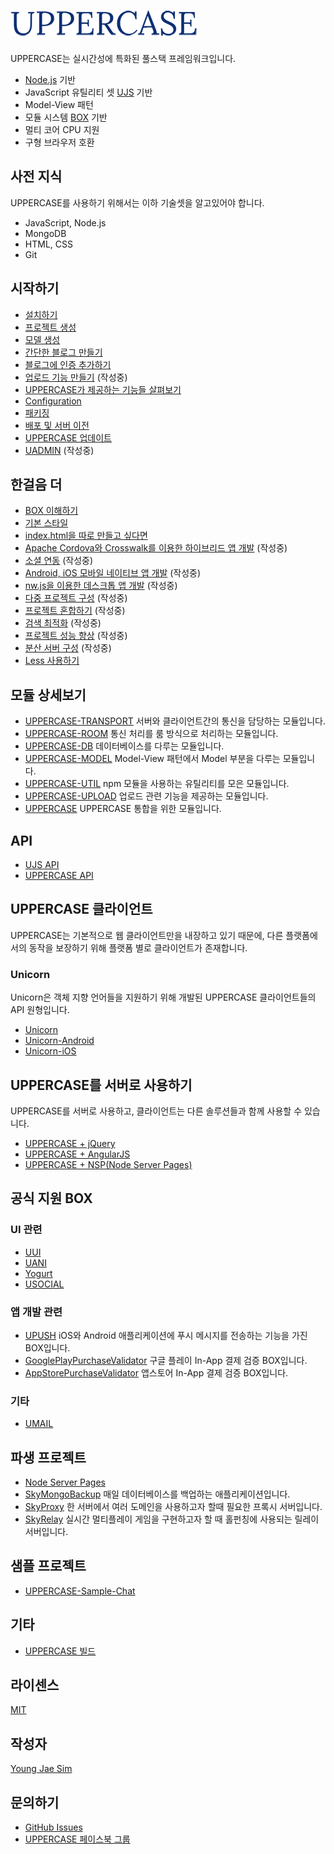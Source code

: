 # ![ScreenShot](https://raw.githubusercontent.com/Hanul/UPPERCASE/master/LOGO.png)
UPPERCASE는 실시간성에 특화된 풀스택 프레임워크입니다.
* [Node.js](http://nodejs.org) 기반
* JavaScript 유틸리티 셋 [UJS](DOC/UJS.md) 기반
* Model-View 패턴
* 모듈 시스템 [BOX](https://github.com/Hanul/UJS/blob/master/DOC/UJS-COMMON.md#box) 기반
* 멀티 코어 CPU 지원
* 구형 브라우저 호환

## 사전 지식
UPPERCASE를 사용하기 위해서는 이하 기술셋을 알고있어야 합니다.
* JavaScript, Node.js
* MongoDB
* HTML, CSS
* Git

## 시작하기
* [설치하기](DOC/INSTALL.md)
* [프로젝트 생성](DOC/CREATE_PROJECT.md)
* [모델 생성](DOC/CREATE_MODEL.md)
* [간단한 블로그 만들기](DOC/MAKE_BLOG.md)
* [블로그에 인증 추가하기](DOC/ADD_AUTH_TO_BLOG.md)
* [업로드 기능 만들기](DOC/UPLOAD.md) (작성중)
* [UPPERCASE가 제공하는 기능들 살펴보기](DOC/OVERVIEW.md)
* [Configuration](DOC/CONFIG.md)
* [패키징](DOC/PACK.md)
* [배포 및 서버 이전](DOC/DEPLOY.md)
* [UPPERCASE 업데이트](DOC/UPDATE.md)
* [UADMIN](DOC/UADMIN.md) (작성중)

## 한걸음 더
* [BOX 이해하기](DOC/BOX.md)
* [기본 스타일](DOC/BASE_STYLE.md)
* [index.html을 따로 만들고 싶다면](DOC/index.html.md)
* [Apache Cordova와 Crosswalk를 이용한 하이브리드 앱 개발](DOC/HYBRID_APP.md) (작성중)
* [소셜 연동](DOC/SOCIAL.md) (작성중)
* [Android, iOS 모바일 네이티브 앱 개발](DOC/MOBILE_NATIVE.md) (작성중)
* [nw.js을 이용한 데스크톱 앱 개발](DOC/nw.js.md) (작성중)
* [다중 프로젝트 구성](DOC/MULTI_PROJECT.md) (작성중)
* [프로젝트 혼합하기](DOC/MIX_PROJECT.md) (작성중)
* [검색 최적화](DOC/SEO.md) (작성중)
* [프로젝트 성능 향상](DOC/SPEED_UP.md) (작성중)
* [분산 서버 구성](DOC/CLUSTERING.md) (작성중)
* [Less 사용하기](DOC/Less.md)

## 모듈 상세보기
* [UPPERCASE-TRANSPORT](DOC/UPPERCASE-TRANSPORT.md) 서버와 클라이언트간의 통신을 담당하는 모듈입니다.
* [UPPERCASE-ROOM](DOC/UPPERCASE-ROOM.md) 통신 처리를 룸 방식으로 처리하는 모듈입니다.
* [UPPERCASE-DB](DOC/UPPERCASE-DB.md) 데이터베이스를 다루는 모듈입니다.
* [UPPERCASE-MODEL](DOC/UPPERCASE-MODEL.md) Model-View 패턴에서 Model 부분을 다루는 모듈입니다.
* [UPPERCASE-UTIL](DOC/UPPERCASE-UTIL.md) npm 모듈을 사용하는 유틸리티를 모은 모듈입니다.
* [UPPERCASE-UPLOAD](DOC/UPPERCASE-UPLOAD.md) 업로드 관련 기능을 제공하는 모듈입니다.
* [UPPERCASE](DOC/UPPERCASE.md) UPPERCASE 통합을 위한 모듈입니다.

## API
* [UJS API](https://github.com/Hanul/UJS/blob/master/API/README.md)
* [UPPERCASE API](API/README.md)

## UPPERCASE 클라이언트
UPPERCASE는 기본적으로 웹 클라이언트만을 내장하고 있기 때문에, 다른 플랫폼에서의 동작을 보장하기 위해 플랫폼 별로 클라이언트가 존재합니다.

### Unicorn
Unicorn은 객체 지향 언어들을 지원하기 위해 개발된 UPPERCASE 클라이언트들의 API 원형입니다.
* [Unicorn](https://github.com/Hanul/Unicorn)
* [Unicorn-Android](https://github.com/Hanul/Unicorn-Android)
* [Unicorn-iOS](https://github.com/Hanul/Unicorn-iOS)

## UPPERCASE를 서버로 사용하기
UPPERCASE를 서버로 사용하고, 클라이언트는 다른 솔루션들과 함께 사용할 수 있습니다.
* [UPPERCASE + jQuery](DOC/jQuery.md)
* [UPPERCASE + AngularJS](DOC/AngularJS.md)
* [UPPERCASE + NSP(Node Server Pages)](DOC/NSP.md)

## 공식 지원 BOX

### UI 관련
* [UUI](https://github.com/Hanul/UUI)
* [UANI](https://github.com/Hanul/UANI)
* [Yogurt](https://github.com/Hanul/Yogurt)
* [USOCIAL](https://github.com/Hanul/USOCIAL)

### 앱 개발 관련
* [UPUSH](https://github.com/Hanul/UPUSH) iOS와 Android 애플리케이션에 푸시 메시지를 전송하는 기능을 가진 BOX입니다.
* [GooglePlayPurchaseValidator](https://github.com/Hanul/GooglePlayPurchaseValidator) 구글 플레이 In-App 결제 검증 BOX입니다.
* [AppStorePurchaseValidator](https://github.com/Hanul/AppStorePurchaseValidator) 앱스토어 In-App 결제 검증 BOX입니다.

### 기타
* [UMAIL](https://github.com/Hanul/UMAIL)

## 파생 프로젝트
* [Node Server Pages](https://github.com/Hanul/NSP)
* [SkyMongoBackup](https://github.com/Hanul/SkyMongoBackup) 매일 데이터베이스를 백업하는 애플리케이션입니다.
* [SkyProxy](https://github.com/Hanul/SkyProxy) 한 서버에서 여러 도메인을 사용하고자 할때 필요한 프록시 서버입니다.
* [SkyRelay](https://github.com/Hanul/SkyRelay) 실시간 멀티플레이 게임을 구현하고자 할 때 홀펀칭에 사용되는 릴레이 서버입니다.

## 샘플 프로젝트
* [UPPERCASE-Sample-Chat](https://github.com/Hanul/UPPERCASE-Sample-Chat)

## 기타
* [UPPERCASE 빌드](DOC/BUILD.md)

## 라이센스
[MIT](LICENSE)

## 작성자
[Young Jae Sim](https://github.com/Hanul)

## 문의하기
* [GitHub Issues](https://github.com/Hanul/UPPERCASE/issues)
* [UPPERCASE 페이스북 그룹](https://www.facebook.com/groups/uppercase/)
